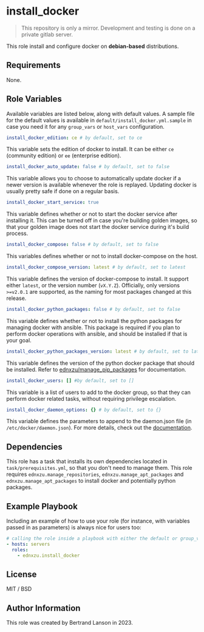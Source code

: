 install_docker
=========
> This repository is only a mirror. Development and testing is done on a private gitlab server.

This role install and configure docker on **debian-based** distributions.

Requirements
------------

None.

Role Variables
--------------
Available variables are listed below, along with default values. A sample file for the default values is available in `default/install_docker.yml.sample` in case you need it for any `group_vars` or `host_vars` configuration.

```yaml
install_docker_edition: ce # by default, set to ce
```
This variable sets the edition of docker to install. It can be either `ce` (community edition) or `ee` (enterprise edition).

```yaml
install_docker_auto_update: false # by default, set to false
```
This variable allows you to choose to automatically update docker if a newer version is available whenever the role is replayed. Updating docker is usually pretty safe if done on a regular basis.

```yaml
install_docker_start_service: true
```
This variable defines whether or not to start the docker service after installing it. This can be turned off in case you're building golden images, so that your golden image does not start the docker service during it's build process.

```yaml
install_docker_compose: false # by default, set to false
```
This variables defines whether or not to install docker-compose on the host.

```yaml
install_docker_compose_version: latest # by default, set to latest
```
This variable defines the version of docker-compose to install. It support either `latest`, or the version number (`vX.Y.Z`). Officially, only versions `>=v2.0.1` are supported, as the naming for most packages changed at this release.

```yaml
install_docker_python_packages: false # by default, set to false
```
This variable defines whether or not to install the python packages for managing docker with ansible. This package is required if you plan to perform docker operations with ansible, and should be installed if that is your goal.

```yaml
install_docker_python_packages_version: latest # by default, set to latest
```
This variable defines the version of the python docker package that should be installed. Refer to [ednxzu/manage_pip_packages](https://github.com/ednxzu/manage_pip_packages) for documentation.

```yaml
install_docker_users: [] #by default, set to []
```
This variable is a list of users to add to the docker group, so that they can perform docker related tasks, without requiring privilege escalation.

```yaml
install_docker_daemon_options: {} # by default, set to {}
```
This variable defines the parameters to append to the daemon.json file (in `/etc/docker/daemon.json`). For more details, check out the [documentation](https://docs.docker.com/config/daemon/).

Dependencies
------------

This role has a task that installs its own dependencies located in `task/prerequisites.yml`, so that you don't need to manage them. This role requires `ednxzu.manage_repositories`, `ednxzu.manage_apt_packages` and `ednxzu.manage_apt_packages` to install docker and potentially python packages.

Example Playbook
----------------

Including an example of how to use your role (for instance, with variables passed in as parameters) is always nice for users too:
```yaml
# calling the role inside a playbook with either the default or group_vars/host_vars
- hosts: servers
  roles:
    - ednxzu.install_docker
```

License
-------

MIT / BSD

Author Information
------------------

This role was created by Bertrand Lanson in 2023.
